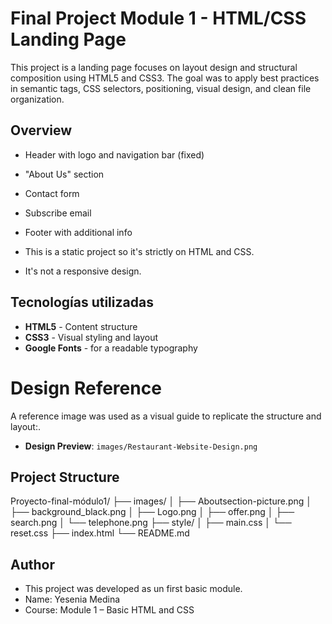 # Final Project Module 1 - HTML/CSS Landing Page

This project is a landing page focuses on layout design and structural composition using HTML5 and CSS3. The goal was to apply best practices in semantic tags, CSS selectors, positioning, visual design, and clean file organization.

## Overview

- Header with logo and navigation bar (fixed)
- "About Us" section
- Contact form
- Subscribe email
- Footer with additional info

- This is a static project so it's strictly on HTML and CSS.
- It's not a responsive design.

## Tecnologías utilizadas

- **HTML5** - Content structure
- **CSS3** - Visual styling and layout
- **Google Fonts** - for a readable typography

# Design Reference

A reference image was used as a visual guide to replicate the structure and layout:.

- **Design Preview**: `images/Restaurant-Website-Design.png`

## Project Structure

Proyecto-final-módulo1/
├── images/
│ ├── Aboutsection-picture.png
│ ├── background_black.png
│ ├── Logo.png
│ ├── offer.png
│ ├── search.png
│ └── telephone.png
├── style/
│ ├── main.css
│ └── reset.css
├── index.html
└── README.md

## Author

- This project was developed as un first basic module.
- Name: Yesenia Medina
- Course: Module 1 – Basic HTML and CSS
